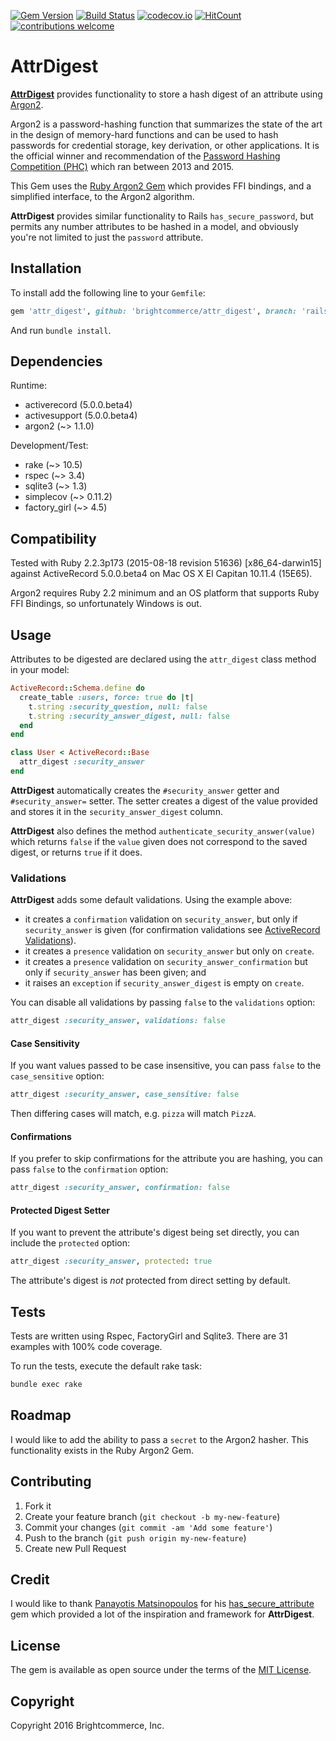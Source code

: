 [![Gem Version](https://badge.fury.io/rb/attr_digest.svg)](https://badge.fury.io/rb/attr_digest)
[![Build Status](https://travis-ci.org/brightcommerce/attr_digest.svg?branch=rails5)](https://travis-ci.org/brightcommerce/attr_digest)
[![codecov.io](https://codecov.io/github/brightcommerce/attr_digest/coverage.svg?branch=rails5)](https://codecov.io/github/brightcommerce/attr_digest?branch=rails5)
[![HitCount](https://hitt.herokuapp.com/brightcommerce/attr_digest.svg)](https://github.com/brightcommerce/attr_digest)
[![contributions welcome](https://img.shields.io/badge/contributions-welcome-brightgreen.svg?style=flat)](https://github.com/dwyl/esta/issues)

# AttrDigest

[**AttrDigest**](https://github.com/brightcommerce/attr_digest) provides functionality to store a hash digest of an attribute using [Argon2](https://github.com/P-H-C/phc-winner-argon2).

Argon2 is a password-hashing function that summarizes the state of the art in the design of memory-hard functions and can be used to hash passwords for credential storage, key derivation, or other applications. It  is the official winner and recommendation of the [Password Hashing Competition (PHC)](https://password-hashing.net) which ran between 2013 and 2015.

This Gem uses the [Ruby Argon2 Gem](https://github.com/technion/ruby-argon2) which provides FFI bindings, and a simplified interface, to the Argon2 algorithm.

**AttrDigest** provides similar functionality to Rails `has_secure_password`, but permits any number attributes to be hashed in a model, and obviously you're not limited to just the `password` attribute.

## Installation

To install add the following line to your `Gemfile`:

``` ruby
gem 'attr_digest', github: 'brightcommerce/attr_digest', branch: 'rails5'
```

And run `bundle install`.

## Dependencies

Runtime:
- activerecord (5.0.0.beta4)
- activesupport (5.0.0.beta4)
- argon2 (~> 1.1.0)

Development/Test:
- rake (~> 10.5)
- rspec (~> 3.4)
- sqlite3 (~> 1.3)
- simplecov (~> 0.11.2)
- factory_girl (~> 4.5)

## Compatibility

Tested with Ruby 2.2.3p173 (2015-08-18 revision 51636) [x86_64-darwin15] against ActiveRecord 5.0.0.beta4 on Mac OS X El Capitan 10.11.4 (15E65).

Argon2 requires Ruby 2.2 minimum and an OS platform that supports Ruby FFI Bindings, so unfortunately Windows is out.


## Usage

Attributes to be digested are declared using the `attr_digest` class method in your model:

```ruby
ActiveRecord::Schema.define do
  create_table :users, force: true do |t|
    t.string :security_question, null: false
    t.string :security_answer_digest, null: false
  end
end

class User < ActiveRecord::Base
  attr_digest :security_answer
end
```

**AttrDigest** automatically creates the `#security_answer` getter and `#security_answer=` setter. The setter creates a digest of the value provided and stores it in the `security_answer_digest` column.

**AttrDigest** also defines the method `authenticate_security_answer(value)` which returns `false` if the `value` given does not correspond to the saved digest, or returns `true` if it does.

### Validations

**AttrDigest** adds some default validations. Using the example above:
* it creates a `confirmation` validation on `security_answer`, but only if `security_answer` is given (for confirmation validations see [ActiveRecord Validations](http://http://guides.rubyonrails.org/active_record_validations.html#confirmation)).
* it creates a `presence` validation on `security_answer` but only on `create`.
* it creates a `presence` validation on `security_answer_confirmation` but only if `security_answer` has been given; and
* it raises an `exception` if `security_answer_digest` is empty on `create`.

You can disable all validations by passing `false` to the `validations` option:

```ruby
attr_digest :security_answer, validations: false
```

#### Case Sensitivity

If you want values passed to be case insensitive, you can pass `false` to the `case_sensitive` option:

```ruby
attr_digest :security_answer, case_sensitive: false
```

Then differing cases will match, e.g. `pizza` will match `PizzA`.

#### Confirmations

If you prefer to skip confirmations for the attribute you are hashing, you can pass `false` to the `confirmation` option:

```ruby
attr_digest :security_answer, confirmation: false
```

#### Protected Digest Setter

If you want to prevent the attribute's digest being set directly, you can include the `protected` option:

```ruby
attr_digest :security_answer, protected: true
```

The attribute's digest is *not* protected from direct setting by default.

## Tests

Tests are written using Rspec, FactoryGirl and Sqlite3. There are 31 examples with 100% code coverage.

To run the tests, execute the default rake task:

``` bash
bundle exec rake
```

## Roadmap

I would like to add the ability to pass a `secret` to the Argon2 hasher. This functionality exists in the Ruby Argon2 Gem.

## Contributing

1. Fork it
2. Create your feature branch (`git checkout -b my-new-feature`)
3. Commit your changes (`git commit -am 'Add some feature'`)
4. Push to the branch (`git push origin my-new-feature`)
5. Create new Pull Request

## Credit

I would like to thank [Panayotis Matsinopoulos](http://www.matsinopoulos.gr) for his [has_secure_attribute](https://github.com/pmatsinopoulos/has_secure_attribute) gem which provided a lot of the inspiration and framework for **AttrDigest**.

## License

The gem is available as open source under the terms of the [MIT License](http://opensource.org/licenses/MIT).

## Copyright

Copyright 2016 Brightcommerce, Inc.
